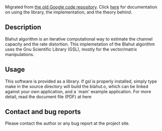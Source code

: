 Migrated from [the old Google code repository](https://code.google.com/archive/p/blahut/). Click [here](doc/doc.pdf) for documentation on using the library, the implementation, and the theory behind.

Description
----------

Blahut algorithm is an iterative computational way to estimate the channel capacity and the rate distortion. This implemetation of the Blahut algorithm uses the Gnu Scientific Library (GSL), mostly for the vector/matrix manipulations.

Usage
----------

This software is provided as a library. If gsl is properly installed, simply type make in the source directory will build the blahut.o, which can be linked against your own application, and a `main' example application. For more detail, read the document file (PDF) at here

Contact and bug reports
----------

Please contact the author or any bug report at the project site.
